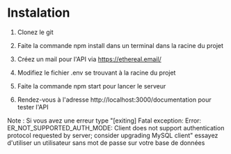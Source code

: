 # Instalation

1. Clonez le git

2. Faite la commande npm install dans un terminal dans la racine du projet
 
3. Créez un mail pour l'API via https://ethereal.email/

4. Modifiez le fichier .env se trouvant à la racine du projet

5. Faite la commande npm start pour lancer le serveur

6. Rendez-vous à l'adresse http://localhost:3000/documentation pour tester l'API

Note : Si vous avez une erreur type "[exiting] Fatal exception: Error: ER_NOT_SUPPORTED_AUTH_MODE: Client does not support authentication protocol requested by server; consider upgrading MySQL client" essayez d'utiliser un utilisateur sans mot de passe sur votre base de données